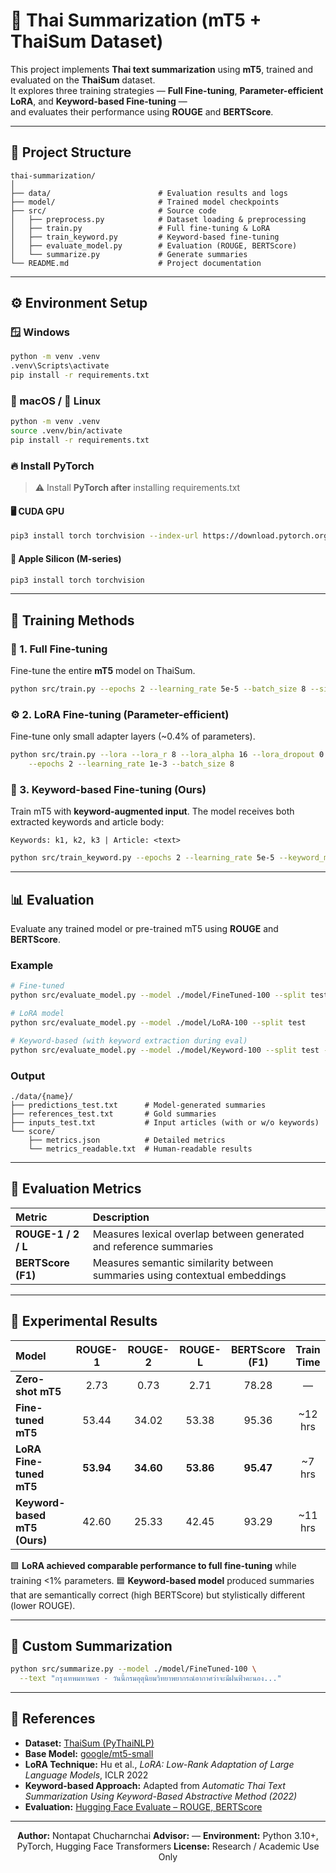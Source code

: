 # 🧠 Thai Summarization (mT5 + ThaiSum Dataset)

This project implements **Thai text summarization** using **mT5**, trained and evaluated on the **ThaiSum** dataset.  
It explores three training strategies — **Full Fine-tuning**, **Parameter-efficient LoRA**, and **Keyword-based Fine-tuning** —  
and evaluates their performance using **ROUGE** and **BERTScore**.

---

## 📂 Project Structure

```
thai-summarization/
│
├── data/                        # Evaluation results and logs
├── model/                       # Trained model checkpoints
├── src/                         # Source code
│   ├── preprocess.py            # Dataset loading & preprocessing
│   ├── train.py                 # Full fine-tuning & LoRA
│   ├── train_keyword.py         # Keyword-based fine-tuning
│   ├── evaluate_model.py        # Evaluation (ROUGE, BERTScore)
│   └── summarize.py             # Generate summaries
└── README.md                    # Project documentation
```

---

## ⚙️ Environment Setup

### 🪟 Windows
```bash
python -m venv .venv
.venv\Scripts\activate
pip install -r requirements.txt
```

### 🍎 macOS / 🐧 Linux
```bash
python -m venv .venv
source .venv/bin/activate
pip install -r requirements.txt
```

### 🔥 Install PyTorch

> ⚠️ Install **PyTorch after** installing requirements.txt

#### 🖥️ CUDA GPU
```bash
pip3 install torch torchvision --index-url https://download.pytorch.org/whl/cu126
```

#### 🍏 Apple Silicon (M-series)
```bash
pip3 install torch torchvision
```

---

## 🚀 Training Methods

### 🧩 1. Full Fine-tuning

Fine-tune the entire **mT5** model on ThaiSum.

```bash
python src/train.py --epochs 2 --learning_rate 5e-5 --batch_size 8 --size 1.0
```

### ⚙️ 2. LoRA Fine-tuning (Parameter-efficient)

Fine-tune only small adapter layers (~0.4% of parameters).

```bash
python src/train.py --lora --lora_r 8 --lora_alpha 16 --lora_dropout 0.05 \
    --epochs 2 --learning_rate 1e-3 --batch_size 8
```

### 🔑 3. Keyword-based Fine-tuning (Ours)

Train mT5 with **keyword-augmented input**.
The model receives both extracted keywords and article body:

```
Keywords: k1, k2, k3 | Article: <text>
```

```bash
python src/train_keyword.py --epochs 2 --learning_rate 5e-5 --keyword_mode_train overlap
```

---

## 📊 Evaluation

Evaluate any trained model or pre-trained mT5 using **ROUGE** and **BERTScore**.

### Example

```bash
# Fine-tuned
python src/evaluate_model.py --model ./model/FineTuned-100 --split test

# LoRA model
python src/evaluate_model.py --model ./model/LoRA-100 --split test

# Keyword-based (with keyword extraction during eval)
python src/evaluate_model.py --model ./model/Keyword-100 --split test --use_keywords
```

### Output

```
./data/{name}/
├── predictions_test.txt      # Model-generated summaries
├── references_test.txt       # Gold summaries
├── inputs_test.txt           # Input articles (with or w/o keywords)
└── score/
    ├── metrics.json          # Detailed metrics
    └── metrics_readable.txt  # Human-readable results
```

---

## 🧠 Evaluation Metrics

| Metric              | Description                                                                |
| :------------------ | :------------------------------------------------------------------------- |
| **ROUGE-1 / 2 / L** | Measures lexical overlap between generated and reference summaries         |
| **BERTScore (F1)**  | Measures semantic similarity between summaries using contextual embeddings |

---

## 🧪 Experimental Results

| Model                        |  ROUGE-1  |  ROUGE-2  |  ROUGE-L  | BERTScore (F1) | Train Time |
| :--------------------------- | :-------: | :-------: | :-------: | :------------: | :--------: |
| **Zero-shot mT5**            |    2.73   |    0.73   |    2.71   |      78.28     |      —     |
| **Fine-tuned mT5**           |   53.44   |   34.02   |   53.38   |      95.36     |   ~12 hrs  |
| **LoRA Fine-tuned mT5**      | **53.94** | **34.60** | **53.86** |    **95.47**   |   ~7 hrs   |
| **Keyword-based mT5 (Ours)** |   42.60   |   25.33   |   42.45   |      93.29     |   ~11 hrs  |

🟩 **LoRA achieved comparable performance to full fine-tuning** while training <1% parameters.
🟦 **Keyword-based model** produced summaries that are semantically correct (high BERTScore)
but stylistically different (lower ROUGE).

---

## 💬 Custom Summarization

```bash
python src/summarize.py --model ./model/FineTuned-100 \
  --text "กรุงเทพมหานคร - วันนี้กรมอุตุนิยมวิทยาพยากรณ์อากาศว่าจะมีฝนฟ้าคะนอง..."
```

---

## 📖 References

* **Dataset:** [ThaiSum (PyThaiNLP)](https://huggingface.co/datasets/pythainlp/thaisum)
* **Base Model:** [google/mt5-small](https://huggingface.co/google/mt5-small)
* **LoRA Technique:** Hu et al., *LoRA: Low-Rank Adaptation of Large Language Models*, ICLR 2022
* **Keyword-based Approach:** Adapted from *Automatic Thai Text Summarization Using Keyword-Based Abstractive Method (2022)*
* **Evaluation:** [Hugging Face Evaluate – ROUGE, BERTScore](https://huggingface.co/docs/evaluate)

---

<div align="center">

**Author:** Nontapat Chucharnchai
**Advisor:** —
**Environment:** Python 3.10+, PyTorch, Hugging Face Transformers
**License:** Research / Academic Use Only

</div>
